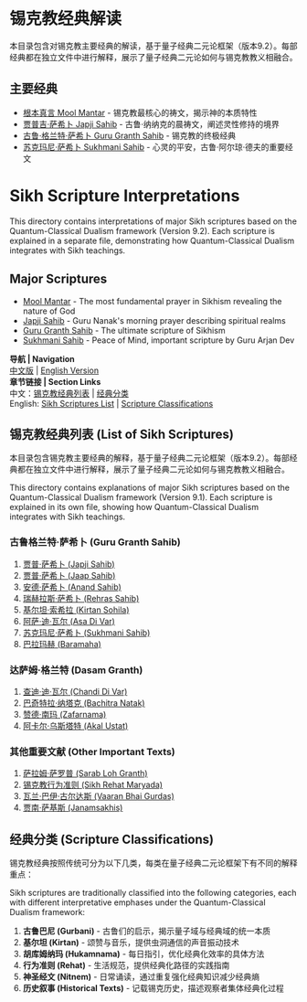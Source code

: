 # 锡克教经典解读

本目录包含对锡克教主要经典的解读，基于量子经典二元论框架（版本9.2）。每部经典都在独立文件中进行解释，展示了量子经典二元论如何与锡克教教义相融合。

## 主要经典

- [根本真言 Mool Mantar](Mool_Mantar.md) - 锡克教最核心的祷文，揭示神的本质特性
- [贾普吉·萨希卜 Japji Sahib](Japji_Sahib.md) - 古鲁·纳纳克的晨祷文，阐述灵性修持的境界
- [古鲁·格兰特·萨希卜 Guru Granth Sahib](Guru_Granth_Sahib.md) - 锡克教的终极经典
- [苏克玛尼·萨希卜 Sukhmani Sahib](Sukhmani_Sahib.md) - 心灵的平安，古鲁·阿尔琼·德夫的重要经文

# Sikh Scripture Interpretations

This directory contains interpretations of major Sikh scriptures based on the Quantum-Classical Dualism framework (Version 9.2). Each scripture is explained in a separate file, demonstrating how Quantum-Classical Dualism integrates with Sikh teachings.

## Major Scriptures

- [Mool Mantar](Mool_Mantar.md) - The most fundamental prayer in Sikhism revealing the nature of God
- [Japji Sahib](Japji_Sahib.md) - Guru Nanak's morning prayer describing spiritual realms
- [Guru Granth Sahib](Guru_Granth_Sahib.md) - The ultimate scripture of Sikhism
- [Sukhmani Sahib](Sukhmani_Sahib.md) - Peace of Mind, important scripture by Guru Arjan Dev

**导航 | Navigation**  
[中文版](#锡克教经典列表-list-of-sikh-scriptures) | [English Version](#锡克教经典列表-list-of-sikh-scriptures)  
**章节链接 | Section Links**  
中文：[锡克教经典列表](#锡克教经典列表-list-of-sikh-scriptures) | [经典分类](#经典分类-scripture-classifications)  
English: [Sikh Scriptures List](#锡克教经典列表-list-of-sikh-scriptures) | [Scripture Classifications](#经典分类-scripture-classifications)

## 锡克教经典列表 (List of Sikh Scriptures)

本目录包含锡克教主要经典的解释，基于量子经典二元论框架（版本9.2）。每部经典都在独立文件中进行解释，展示了量子经典二元论如何与锡克教教义相融合。

This directory contains explanations of major Sikh scriptures based on the Quantum-Classical Dualism framework (Version 9.1). Each scripture is explained in its own file, showing how Quantum-Classical Dualism integrates with Sikh teachings.

### 古鲁格兰特·萨希卜 (Guru Granth Sahib)
1. [贾普·萨希卜 (Japji Sahib)](Japji_Sahib.md)
2. [贾普·萨希卜 (Jaap Sahib)](Jaap_Sahib.md)
3. [安德·萨希卜 (Anand Sahib)](Anand_Sahib.md)
4. [瑞赫拉斯·萨希卜 (Rehras Sahib)](Rehras_Sahib.md)
5. [基尔坦·索希拉 (Kirtan Sohila)](Kirtan_Sohila.md)
6. [阿萨·迪·瓦尔 (Asa Di Var)](Asa_Di_Var.md)
7. [苏克玛尼·萨希卜 (Sukhmani Sahib)](Sukhmani_Sahib.md)
8. [巴拉玛赫 (Baramaha)](Baramaha.md)

### 达萨姆·格兰特 (Dasam Granth)
1. [查迪·迪·瓦尔 (Chandi Di Var)](Chandi_Di_Var.md)
2. [巴奇特拉·纳塔克 (Bachitra Natak)](Bachitra_Natak.md)
3. [赞德·南玛 (Zafarnama)](Zafarnama.md)
4. [阿卡尔·乌斯塔特 (Akal Ustat)](Akal_Ustat.md)

### 其他重要文献 (Other Important Texts)
1. [萨拉姆·萨罗普 (Sarab Loh Granth)](Sarab_Loh_Granth.md)
2. [锡克教行为准则 (Sikh Rehat Maryada)](Sikh_Rehat_Maryada.md)
3. [瓦兰·巴伊·古尔达斯 (Vaaran Bhai Gurdas)](Vaaran_Bhai_Gurdas.md)
4. [贾南·萨基斯 (Janamsakhis)](Janamsakhis.md)

## 经典分类 (Scripture Classifications)

锡克教经典按照传统可分为以下几类，每类在量子经典二元论框架下有不同的解释重点：

Sikh scriptures are traditionally classified into the following categories, each with different interpretative emphases under the Quantum-Classical Dualism framework:

1. **古鲁巴尼 (Gurbani)** - 古鲁们的启示，揭示量子域与经典域的统一本质
2. **基尔坦 (Kirtan)** - 颂赞与音乐，提供虫洞通信的声音振动技术
3. **胡库姆纳玛 (Hukamnama)** - 每日指引，优化经典化效率的具体方法
4. **行为准则 (Rehat)** - 生活规范，提供经典化路径的实践指南
5. **神圣经文 (Nitnem)** - 日常诵读，通过重复强化经典知识减少经典熵
6. **历史叙事 (Historical Texts)** - 记载锡克历史，描述观察者集体经典化过程 